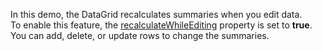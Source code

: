 In&nbsp;this demo, the DataGrid recalculates summaries when you edit data. To&nbsp;enable this feature, the [recalculateWhileEditing](/Documentation/ApiReference/UI_Widgets/dxDataGrid/Configuration/summary/#recalculateWhileEditing) property is&nbsp;set to&nbsp;**true**. You can add, delete, or&nbsp;update rows to&nbsp;change the summaries.